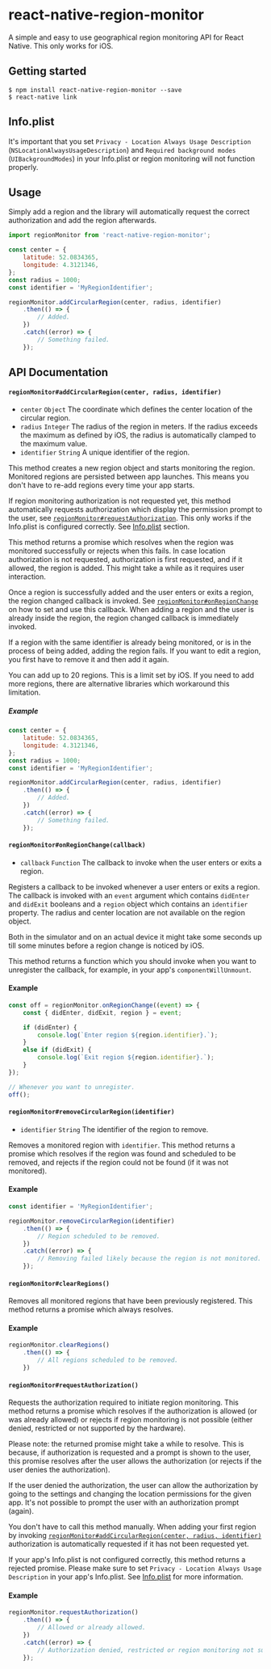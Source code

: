 # react-native-region-monitor

A simple and easy to use geographical region monitoring API for React Native. This only works for iOS.

## Getting started

```
$ npm install react-native-region-monitor --save
$ react-native link
```

## Info.plist

It's important that you set `Privacy - Location Always Usage Description` (`NSLocationAlwaysUsageDescription`) and `Required background modes` (`UIBackgroundModes`) in your Info.plist or region monitoring will not function properly.

## Usage

Simply add a region and the library will automatically request the correct authorization and add the region afterwards.

```js
import regionMonitor from 'react-native-region-monitor';

const center = {
	latitude: 52.0834365,
	longitude: 4.3121346,
};
const radius = 1000;
const identifier = 'MyRegionIdentifier';

regionMonitor.addCircularRegion(center, radius, identifier)
	.then(() => {
		// Added.
	})
	.catch((error) => {
		// Something failed.
	});
```

## API Documentation

#### `regionMonitor#addCircularRegion(center, radius, identifier)`
- `center` `Object` The coordinate which defines the center location of the circular region.
- `radius` `Integer` The radius of the region in meters. If the radius exceeds the maximum as defined by iOS, the radius is automatically clamped to the maximum value.
- `identifier` `String` A unique identifier of the region.

This method creates a new region object and starts monitoring the region. Monitored regions are persisted between app launches. This means you don't have to re-add regions every time your app starts.

If region monitoring authorization is not requested yet, this method automatically requests authorization which display the permission prompt to the user, see [`regionMonitor#requestAuthorization`](#regionmonitorrequestauthorization). This only works if the Info.plist is configured correctly. See [Info.plist](#infoplist) section.

This method returns a promise which resolves when the region was monitored successfully or rejects when this fails. In case location authorization is not requested, authorization is first requested, and if it allowed, the region is added. This might take a while as it requires user interaction.

Once a region is successfully added and the user enters or exits a region, the region changed callback is invoked. See [`regionMonitor#onRegionChange`](#regionmonitoronregionchangecallback) on how to set and use this callback. When adding a region and the user is already inside the region, the region changed callback is immediately invoked.

If a region with the same identifier is already being monitored, or is in the process of being added, adding the region fails. If you want to edit a region, you first have to remove it and then add it again.

You can add up to 20 regions. This is a limit set by iOS. If you need to add more regions, there are alternative libraries which workaround this limitation.

##### Example

```js
const center = {
	latitude: 52.0834365,
	longitude: 4.3121346,
};
const radius = 1000;
const identifier = 'MyRegionIdentifier';

regionMonitor.addCircularRegion(center, radius, identifier)
	.then(() => {
		// Added.
	})
	.catch((error) => {
		// Something failed.
	});
```

#### `regionMonitor#onRegionChange(callback)`
- `callback` `Function` The callback to invoke when the user enters or exits a region.

Registers a callback to be invoked whenever a user enters or exits a region. The callback is invoked with an `event` argument which contains `didEnter` and `didExit` booleans and a `region` object which contains an `identifier` property. The radius and center location are not available on the region object.

Both in the simulator and on an actual device it might take some seconds up till some minutes before a region change is noticed by iOS.

This method returns a function which you should invoke when you want to unregister the callback, for example, in your app's `componentWillUnmount`.

#### Example
```js
const off = regionMonitor.onRegionChange((event) => {
	const { didEnter, didExit, region } = event;

	if (didEnter) {
		console.log(`Enter region ${region.identifier}.`);
	}
	else if (didExit) {
		console.log(`Exit region ${region.identifier}.`);
	}
});

// Whenever you want to unregister.
off();
```

#### `regionMonitor#removeCircularRegion(identifier)`
- `identifier` `String` The identifier of the region to remove.

Removes a monitored region with `identifier`. This method returns a promise which resolves if the region was found and scheduled to be removed, and rejects if the region could not be found (if it was not monitored).

#### Example

```js
const identifier = 'MyRegionIdentifier';

regionMonitor.removeCircularRegion(identifier)
	.then(() => {
		// Region scheduled to be removed.
	})
	.catch((error) => {
		// Removing failed likely because the region is not monitored.
	});
```

#### `regionMonitor#clearRegions()`

Removes all monitored regions that have been previously registered. This method returns a promise which always resolves.

#### Example

```js
regionMonitor.clearRegions()
	.then(() => {
		// All regions scheduled to be removed.
	})
```

#### `regionMonitor#requestAuthorization()`

Requests the authorization required to initiate region monitoring. This method returns a promise which resolves if the authorization is allowed (or was already allowed) or rejects if region monitoring is not possible (either denied, restricted or not supported by the hardware).

Please note: the returned promise might take a while to resolve. This is because, if authorization is requested and a prompt is shown to the user, this promise resolves after the user allows the authorization (or rejects if the user denies the authorization).

If the user denied the authorization, the user can allow the authorization by going to the settings and changing the location permissions for the given app. It's not possible to prompt the user with an authorization prompt (again).

You don't have to call this method manually. When adding your first region by invoking [`regionMonitor#addCircularRegion(center, radius, identifier)`](#regionmonitoraddcircularregioncenter-radius-identifier) authorization is automatically requested if it has not been requested yet.

If your app's Info.plist is not configured correctly, this method returns a rejected promise. Please make sure to set `Privacy - Location Always Usage Description` in your app's Info.plist. See [Info.plist](#infoplist) for more information.

#### Example

```js
regionMonitor.requestAuthorization()
	.then(() => {
		// Allowed or already allowed.
	})
	.catch((error) => {
		// Authorization denied, restricted or region monitoring not supported.
	});
```
